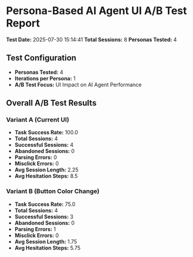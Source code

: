 # Persona-Based AI Agent UI A/B Test Report
**Test Date:** 2025-07-30 15:14:41
**Total Sessions:** 8
**Personas Tested:** 4

## Test Configuration
- **Personas Tested:** 4
- **Iterations per Persona:** 1
- **A/B Test Focus:** UI Impact on AI Agent Performance

## Overall A/B Test Results
### Variant A (Current UI)
- **Task Success Rate:** 100.0
- **Total Sessions:** 4
- **Successful Sessions:** 4
- **Abandoned Sessions:** 0
- **Parsing Errors:** 0
- **Misclick Errors:** 0
- **Avg Session Length:** 2.25
- **Avg Hesitation Steps:** 8.5

### Variant B (Button Color Change)
- **Task Success Rate:** 75.0
- **Total Sessions:** 4
- **Successful Sessions:** 3
- **Abandoned Sessions:** 0
- **Parsing Errors:** 1
- **Misclick Errors:** 0
- **Avg Session Length:** 1.75
- **Avg Hesitation Steps:** 5.75
